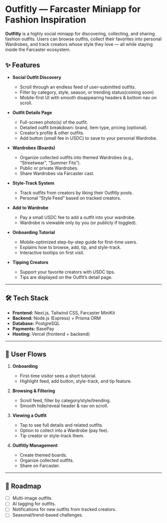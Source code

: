 # Outfitly — Farcaster Miniapp for Fashion Inspiration

**Outfitly** is a highly social miniapp for discovering, collecting, and sharing fashion outfits.
Users can browse outfits, collect their favorites into personal Wardrobes, and track creators whose style they love — all while staying inside the Farcaster ecosystem.

## ✨ Features

- **Social Outfit Discovery**
  - Scroll through an endless feed of user-submitted outfits.
  - Filter by category, style, season, or trending status(coming soon)
  - Mobile-first UI with smooth disappearing headers & bottom nav on scroll.

- **Outfit Details Page**
  - Full-screen photo(s) of the outfit.
  - Detailed outfit breakdown: brand, item type, pricing (optional).
  - Creator’s profile & other outfits.
  - Add button (small fee in USDC) to save to your personal Wardrobe.

- **Wardrobes (Boards)**
  - Organize collected outfits into themed Wardrobes (e.g., “Streetwear”, “Summer Fits”).
  - Public or private Wardrobes.
  - Share Wardrobes via Farcaster cast.

- **Style-Track System**
  - Track outfits from creators by liking their Outfitly posts.
  - Personal “Style Feed” based on tracked creators.

- **Add to Wardrobe**
  - Pay a small USDC fee to add a outfit into your wardrobe.
  - Wardrobe is viewable only by you (or publicly if toggled).

- **Onboarding Tutorial**
  - Mobile-optimized step-by-step guide for first-time users.
  - Explains how to browse, add, tip, and style-track.
  - Interactive tooltips on first visit.

- **Tipping Creators**
  - Support your favorite creators with USDC tips.
  - Tips are displayed on the Outfit’s detail page.

---

## 🛠 Tech Stack

- **Frontend:** Next.js, Tailwind CSS, Farcaster MiniKit
- **Backend:** Node.js (Express) + Prisma ORM
- **Database:** PostgreSQL
- **Payments:** BasePay
- **Hosting:** Vercel (frontend + backend)

---

## 🎯 User Flows

1. **Onboarding**
   - First-time visitor sees a short tutorial.
   - Highlight feed, add button, style-track, and tip feature.

2. **Browsing & Filtering**
   - Scroll feed, filter by category/style/trending.
   - Smooth hide/reveal header & nav on scroll.

3. **Viewing a Outfit**
   - Tap to see full details and related outfits.
   - Option to collect into a Wardrobe (pay fee).
   - Tip creator or style-track them.

4. **Outfitly Management**
   - Create themed boards.
   - Organize collected outfits.
   - Share on Farcaster.

---

## 🔮 Roadmap

- [ ] Multi-image outfits.
- [ ] AI tagging for outfits.
- [ ] Notifications for new outfits from tracked creators.
- [ ] Seasonal/trend-based challenges.
